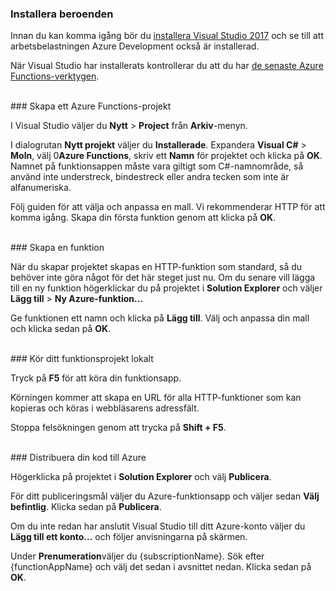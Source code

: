 ### Installera beroenden

Innan du kan komma igång bör du <a href="https://go.microsoft.com/fwlink/?linkid=2016389" target="_blank">installera Visual Studio 2017</a> och se till att arbetsbelastningen Azure Development också är installerad.

När Visual Studio har installerats kontrollerar du att du har <a href="https://go.microsoft.com/fwlink/?linkid=2016394" target="_blank">de senaste Azure Functions-verktygen</a>.

<br/>
### Skapa ett Azure Functions-projekt

I Visual Studio väljer du **Nytt** > **Project** från **Arkiv**-menyn.

I dialogrutan **Nytt projekt** väljer du **Installerade**. Expandera **Visual C#** > **Moln**, välj 0**Azure Functions**, skriv ett **Namn** för projektet och klicka på **OK**. Namnet på funktionsappen måste vara giltigt som C#-namnområde, så använd inte understreck, bindestreck eller andra tecken som inte är alfanumeriska.

Följ guiden för att välja och anpassa en mall. Vi rekommenderar HTTP för att komma igång. Skapa din första funktion genom att klicka på **OK**.

<br/>
### Skapa en funktion

När du skapar projektet skapas en HTTP-funktion som standard, så du behöver inte göra något för det här steget just nu. Om du senare vill lägga till en ny funktion högerklickar du på projektet i **Solution Explorer** och väljer **Lägg till** > **Ny Azure-funktion...**

Ge funktionen ett namn och klicka på **Lägg till**. Välj och anpassa din mall och klicka sedan på **OK**.

<br/>
### Kör ditt funktionsprojekt lokalt

Tryck på **F5** för att köra din funktionsapp.

Körningen kommer att skapa en URL för alla HTTP-funktioner som kan kopieras och köras i webbläsarens adressfält.

Stoppa felsökningen genom att trycka på **Shift + F5**.

<br/>
### Distribuera din kod till Azure

Högerklicka på projektet i **Solution Explorer** och välj **Publicera**.

För ditt publiceringsmål väljer du Azure-funktionsapp och väljer sedan **Välj befintlig**. Klicka sedan på **Publicera**.

Om du inte redan har anslutit Visual Studio till ditt Azure-konto väljer du **Lägg till ett konto...** och följer anvisningarna på skärmen.

Under **Prenumeration**väljer du {subscriptionName}. Sök efter {functionAppName} och välj det sedan i avsnittet nedan. Klicka sedan på **OK**.
